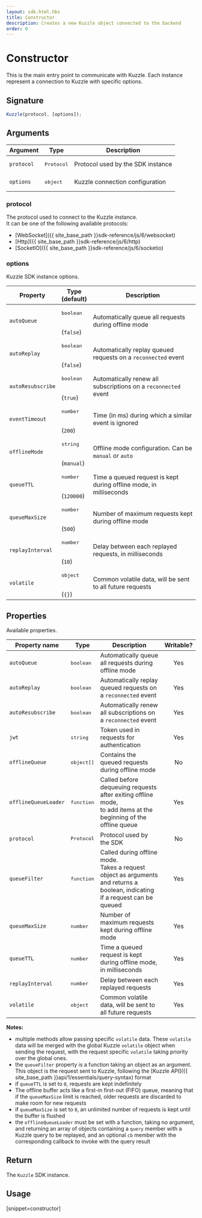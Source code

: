 ```yaml
---
layout: sdk.html.hbs
title: Constructor
description: Creates a new Kuzzle object connected to the backend
order: 0
---
```


# Constructor

This is the main entry point to communicate with Kuzzle.
Each instance represent a connection to Kuzzle with specific options.

## Signature

```javascript
Kuzzle(protocol, [options]);
```

## Arguments

| Argument   | Type               | Description                           |
| ---------- | ------------------ | ------------------------------------- |
| `protocol` | <pre>Protocol</pre> | Protocol used by the SDK instance |
| `options`  | <pre>object</pre> | Kuzzle connection configuration       |

### protocol

The protocol used to connect to the Kuzzle instance.  
It can be one of the following available protocols:
  - [WebSocket]({{ site_base_path }}sdk-reference/js/6/websocket)
  - [Http]({{ site_base_path }}sdk-reference/js/6/http)
  - [SocketIO]({{ site_base_path }}sdk-reference/js/6/socketio)

### options

Kuzzle SDK instance options.

| Property              | Type<br/>(default)  | Description   |
| -------------- | --------- | ------------- |
| `autoQueue`         | <pre>boolean</pre><br/>(`false`) | Automatically queue all requests during offline mode               | 
| `autoReplay`        | <pre>boolean</pre><br/>(`false`) | Automatically replay queued requests on a `reconnected` event      | 
| `autoResubscribe`   | <pre>boolean</pre><br/>(`true`) | Automatically renew all subscriptions on a `reconnected` event     |  
| `eventTimeout`      | <pre>number</pre><br/>(`200`) | Time (in ms) during which a similar event is ignored               |    
| `offlineMode`       | <pre>string</pre><br/>(`manual`) | Offline mode configuration. Can be `manual` or `auto`            |
| `queueTTL`          | <pre>number</pre><br/>(`120000`) | Time a queued request is kept during offline mode, in milliseconds |
| `queueMaxSize`      | <pre>number</pre><br/>(`500`) | Number of maximum requests kept during offline mode                |   
| `replayInterval`    | <pre>number</pre><br/>(`10`) | Delay between each replayed requests, in milliseconds              |     
| `volatile`          | <pre>object</pre><br/>(`{}`) | Common volatile data, will be sent to all future requests          |     

## Properties

Available properties.

| Property name        | Type     | Description          | Writable? |
| -------------------- | -------- | --------------------------------------- | :-------: |
| `autoQueue`          | <pre>boolean</pre> | Automatically queue all requests during offline mode    |    Yes    |
| `autoReplay`         | <pre>boolean</pre> | Automatically replay queued requests on a `reconnected` event        |    Yes    |
| `autoResubscribe`    | <pre>boolean</pre> | Automatically renew all subscriptions on a `reconnected` event       |    Yes    |
| `jwt`                | <pre>string</pre> | Token used in requests for authentication        |    Yes    |
| `offlineQueue`       | <pre>object[]</pre> | Contains the queued requests during offline mode   |    No     |
| `offlineQueueLoader` | <pre>function</pre> | Called before dequeuing requests after exiting offline mode,</br> to add items at the beginning of the offline queue  |    Yes    |
| `protocol`       | <pre>Protocol</pre> | Protocol used by the SDK   |    No     |
| `queueFilter`        | <pre>function</pre> | Called during offline mode. </br>Takes a request object as arguments and returns a boolean, indicating if a request can be queued |    Yes    |
| `queueMaxSize`       | <pre>number</pre>  | Number of maximum requests kept during offline mode|    Yes    |
| `queueTTL`           | <pre>number</pre>  | Time a queued request is kept during offline mode, in milliseconds      |    Yes    |
| `replayInterval`     | <pre>number</pre>  | Delay between each replayed requests               |    Yes    |
| `volatile`           | <pre>object</pre> | Common volatile data, will be sent to all future requests       |    Yes    |

**Notes:**

- multiple methods allow passing specific `volatile` data. These `volatile` data will be merged with the global Kuzzle `volatile` object when sending the request, with the request specific `volatile` taking priority over the global ones.
- the `queueFilter` property is a function taking an object as an argument. This object is the request sent to Kuzzle, following the [Kuzzle API]({{ site_base_path }}api/1/essentials/query-syntax) format
- if `queueTTL` is set to `0`, requests are kept indefinitely
- The offline buffer acts like a first-in first-out (FIFO) queue, meaning that if the `queueMaxSize` limit is reached, older requests are discarded to make room for new requests
- if `queueMaxSize` is set to `0`, an unlimited number of requests is kept until the buffer is flushed
- the `offlineQueueLoader` must be set with a function, taking no argument, and returning an array of objects containing a `query` member with a Kuzzle query to be replayed, and an optional `cb` member with the corresponding callback to invoke with the query result

## Return

The `Kuzzle` SDK instance.

## Usage

[snippet=constructor]
